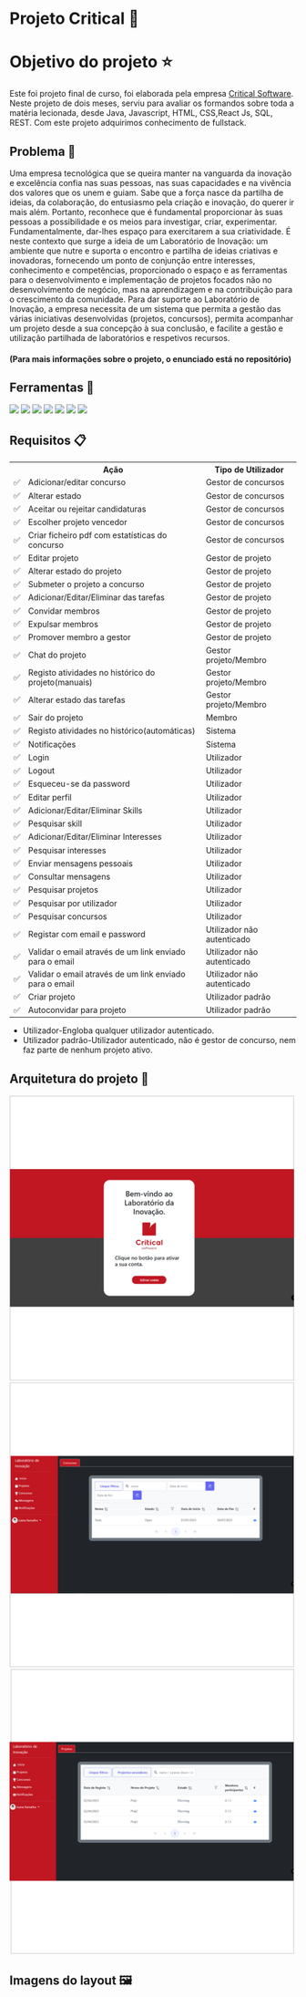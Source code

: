 <h1>Projeto Critical 🧪</h1>


<h1>Objetivo do projeto ⭐</h1>
<p> Este foi projeto final de curso, foi elaborada pela empresa <a href="https://criticalsoftware.com/">Critical Software</a>. Neste projeto de dois meses, serviu para avaliar os formandos sobre toda a matéria lecionada,
desde Java, Javascript, HTML, CSS,React Js, SQL, REST. Com este projeto adquirimos conhecimento de fullstack.</p>


<h2>Problema 🚩</h2>
Uma empresa tecnológica que se queira manter na vanguarda da inovação e excelência confia nas suas
pessoas, nas suas capacidades e na vivência dos valores que os unem e guiam. Sabe que a força nasce da
partilha de ideias, da colaboração, do entusiasmo pela criação e inovação, do querer ir mais além. Portanto,
reconhece que é fundamental proporcionar às suas pessoas a possibilidade e os meios para investigar, criar,
experimentar. Fundamentalmente, dar-lhes espaço para exercitarem a sua criatividade.
É neste contexto que surge a ideia de um Laboratório de Inovação: um ambiente que nutre e suporta o encontro
e partilha de ideias criativas e inovadoras, fornecendo um ponto de conjunção entre interesses, conhecimento e
competências, proporcionado o espaço e as ferramentas para o desenvolvimento e implementação de projetos
focados não no desenvolvimento de negócio, mas na aprendizagem e na contribuição para o crescimento da
comunidade.
Para dar suporte ao Laboratório de Inovação, a empresa necessita de um sistema que permita a gestão das
várias iniciativas desenvolvidas (projetos, concursos), permita acompanhar um projeto desde a sua concepção
à sua conclusão, e facilite a gestão e utilização partilhada de laboratórios e respetivos recursos.
<h4><strong>(Para mais informações sobre o projeto, o enunciado está no repositório)</strong></h4>

<h2>Ferramentas 🔧</h2>
<img src="https://github.com/Reaf25pt/CriticalProject/assets/48891198/e8a5a63c-8095-4726-9ed4-413b65a56bce"/>
<img src="https://github.com/Reaf25pt/CriticalProject/assets/48891198/7bc9d97f-b48a-48f0-9fa8-a7c157c93533"/>
<img src="https://github.com/Reaf25pt/CriticalProject/assets/48891198/3784f818-7fb6-41fd-a487-a93865cdb0ae"/>
<img src="https://github.com/Reaf25pt/CriticalProject/assets/48891198/4338ea72-bde3-45b0-ba39-11693a8e5b04"/>
<img src="https://github.com/Reaf25pt/CriticalProject/assets/48891198/0d37aa6b-2e70-4502-85a0-28c8bbef6494"/>
<img src="https://github.com/Reaf25pt/CriticalProject/assets/48891198/f8de99d7-cbc3-45c9-bd3a-5e6609d09ac1"/>
<img src="https://github.com/Reaf25pt/CriticalProject/assets/48891198/548b4c2c-1ffb-4905-9d25-8a6bd02f7331"/>

<h2>Requisitos 📋</h2>

<div align='center'>
<table >
  <tr>
    <th></th>
    <th>Ação</th>
    <th>Tipo de Utilizador</th>
  </tr>
  <tr>
    <td>✅</td>
    <td>Adicionar/editar concurso</td>
    <td>Gestor de concursos</td>
  </tr>
  <tr>
    <td>✅</td>
    <td>Alterar estado</td>
    <td>Gestor de concursos</td>
  </tr>
  <tr>
    <td>✅</td>
    <td>Aceitar ou rejeitar candidaturas</td>
    <td>Gestor de concursos</td>
  </tr>
  <tr>
    <td>✅</td>
    <td>Escolher projeto vencedor</td>
    <td>Gestor de concursos</td>
  </tr>
   <tr>
    <td>✅</td>
    <td>Criar ficheiro pdf com estatísticas do concurso</td>
    <td>Gestor de concursos</td>
  </tr>
   <tr>
    <td>✅</td>
    <td>Editar projeto</td>
    <td>Gestor de projeto</td>
  </tr>
   <tr>
    <td>✅</td>
    <td>Alterar estado do projeto</td>
    <td>Gestor de projeto</td>
  </tr>
   <tr>
    <td>✅</td>
    <td>Submeter o projeto a concurso</td>
    <td>Gestor de projeto</td>
  </tr>
   <tr>
    <td>✅</td>
    <td>Adicionar/Editar/Eliminar das tarefas</td>
    <td>Gestor de projeto</td>
  </tr>
   <tr>
    <td>✅</td>
    <td>Convidar membros </td>
    <td>Gestor de projeto</td>
  </tr>
   <tr>
    <td>✅</td>
    <td>Expulsar membros</td>
    <td>Gestor de projeto</td>
  </tr>
  <tr>
    <td>✅</td>
    <td>Promover membro a gestor</td>
    <td>Gestor de projeto</td>
  </tr>
  <tr>
    <td>✅</td>
    <td>Chat do projeto</td>
    <td>Gestor projeto/Membro </td>
  </tr>
  <tr>
    <td>✅</td>
    <td>Registo atividades no histórico do projeto(manuais)</td>
    <td>Gestor projeto/Membro </td>
  </tr>
  <tr>
    <td>✅</td>
    <td>Alterar estado das tarefas</td>
    <td>Gestor projeto/Membro</td>
  </tr>
   <tr>
    <td>✅</td>
    <td>Sair do projeto</td>
    <td>Membro</td>
  </tr>
   <tr>
    <td>✅</td>
    <td>Registo atividades no histórico(automáticas)</td>
    <td>Sistema</td>
  </tr>
   <tr>
    <td>✅</td>
    <td>Notificações</td>
    <td>Sistema</td>
  </tr>

  <tr>
    <td>✅</td>
    <td>Login</td>
    <td>Utilizador</td>
  </tr>
   <tr>
    <td>✅</td>
    <td>Logout</td>
    <td>Utilizador</td>
  </tr>
   <tr>
    <td>✅</td>
    <td>Esqueceu-se da password</td>
    <td>Utilizador</td>
  </tr>
   <tr>
    <td>✅</td>
    <td>Editar perfil</td>
    <td>Utilizador</td>
  </tr>
   <tr>
    <td>✅</td>
    <td>Adicionar/Editar/Eliminar Skills</td>
    <td>Utilizador</td>
  </tr>
   <tr>
    <td>✅</td>
    <td>Pesquisar skill</td>
    <td>Utilizador</td>
  </tr>
   <tr>
    <td>✅</td>
    <td>Adicionar/Editar/Eliminar Interesses</td>
    <td>Utilizador</td>
  </tr>
   <tr>
    <td>✅</td>
    <td>Pesquisar interesses</td>
    <td>Utilizador</td>
  </tr>
   <tr>
    <td>✅</td>
    <td>Enviar mensagens pessoais</td>
    <td>Utilizador</td>
  </tr>
   <tr>
    <td>✅</td>
    <td>Consultar mensagens</td>
    <td>Utilizador</td>
  </tr>
   <tr>
    <td>✅</td>
    <td>Pesquisar projetos</td>
    <td>Utilizador</td>
  </tr>
   <tr>
    <td>✅</td>
    <td>Pesquisar por utilizador</td>
    <td>Utilizador</td>
  </tr>
   <tr>
    <td>✅</td>
    <td>Pesquisar concursos</td>
    <td>Utilizador</td>
  </tr>
    <tr>
    <td>✅</td>
    <td>Registar com email e password</td>
    <td>Utilizador não autenticado</td>
  </tr>
    <tr>
    <td>✅</td>
    <td>Validar o email através de um link enviado para o email</td>
    <td>Utilizador não autenticado</td>
  </tr>
    </tr>
   <tr>
    <td>✅</td>
    <td>Validar o email através de um link enviado para o email</td>
    <td>Utilizador não autenticado</td>
  </tr>
    <tr>
    <td>✅</td>
    <td>Criar projeto</td>
    <td>Utilizador padrão</td>
  </tr>
    <tr>
    <td>✅</td>
    <td>Autoconvidar para projeto</td>
    <td>Utilizador padrão</td>
  </tr>
  

  
</table>
<div align="left">
  <ul>
  <li>Utilizador-Engloba qualquer utilizador autenticado.</li>
  <li>Utilizador padrão-Utilizador autenticado, não é gestor de concurso, nem faz parte de nenhum projeto ativo. </li>
</ul>


</div>
</div>





<h2>Arquitetura do projeto 📏</h2>
<div float='left'>
<img height=500 width=500 src="https://github.com/Reaf25pt/CriticalProject/blob/main/docs/layout/activateaccount.png"/>
<img  height=500 width=500  src="https://github.com/Reaf25pt/CriticalProject/blob/main/docs/layout/allcontest.png"/>
<img  height=500 width=500  src="https://github.com/Reaf25pt/CriticalProject/blob/main/docs/layout/allprojects.png"/>
</div>






<h2>Imagens do layout 🖼️</h2>



</div>















